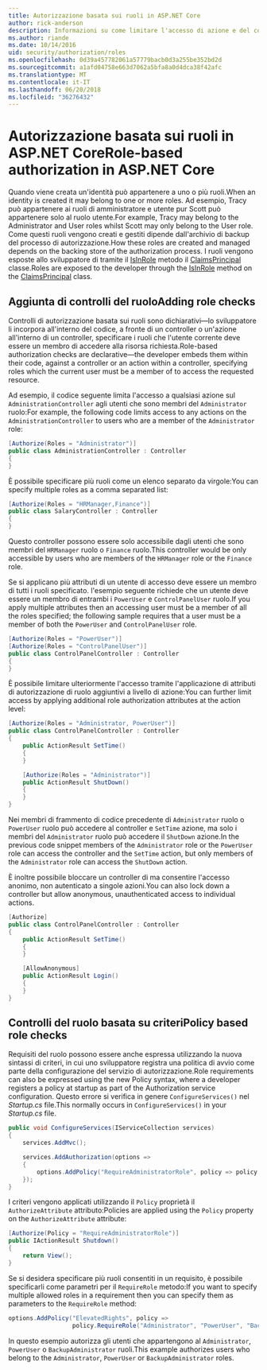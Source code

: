 ```yaml
---
title: Autorizzazione basata sui ruoli in ASP.NET Core
author: rick-anderson
description: Informazioni su come limitare l'accesso di azione e del controller di ASP.NET Core passando i ruoli per l'attributo Authorize.
ms.author: riande
ms.date: 10/14/2016
uid: security/authorization/roles
ms.openlocfilehash: 0d39a457782061a57779bacb0d3a255be352bd2d
ms.sourcegitcommit: a1afd04758e663d7062a5bfa8a0d4dca38f42afc
ms.translationtype: MT
ms.contentlocale: it-IT
ms.lasthandoff: 06/20/2018
ms.locfileid: "36276432"
---
```

# <a name="role-based-authorization-in-aspnet-core"></a><span data-ttu-id="0525c-103">Autorizzazione basata sui ruoli in ASP.NET Core</span><span class="sxs-lookup"><span data-stu-id="0525c-103">Role-based authorization in ASP.NET Core</span></span>

<a name="security-authorization-role-based"></a>

<span data-ttu-id="0525c-104">Quando viene creata un'identità può appartenere a uno o più ruoli.</span><span class="sxs-lookup"><span data-stu-id="0525c-104">When an identity is created it may belong to one or more roles.</span></span> <span data-ttu-id="0525c-105">Ad esempio, Tracy può appartenere ai ruoli di amministratore e utente pur Scott può appartenere solo al ruolo utente.</span><span class="sxs-lookup"><span data-stu-id="0525c-105">For example, Tracy may belong to the Administrator and User roles whilst Scott may only belong to the User role.</span></span> <span data-ttu-id="0525c-106">Come questi ruoli vengono creati e gestiti dipende dall'archivio di backup del processo di autorizzazione.</span><span class="sxs-lookup"><span data-stu-id="0525c-106">How these roles are created and managed depends on the backing store of the authorization process.</span></span> <span data-ttu-id="0525c-107">I ruoli vengono esposte allo sviluppatore di tramite il [IsInRole](/dotnet/api/system.security.principal.genericprincipal.isinrole) metodo il [ClaimsPrincipal](/dotnet/api/system.security.claims.claimsprincipal) classe.</span><span class="sxs-lookup"><span data-stu-id="0525c-107">Roles are exposed to the developer through the [IsInRole](/dotnet/api/system.security.principal.genericprincipal.isinrole) method on the [ClaimsPrincipal](/dotnet/api/system.security.claims.claimsprincipal) class.</span></span>

## <a name="adding-role-checks"></a><span data-ttu-id="0525c-108">Aggiunta di controlli del ruolo</span><span class="sxs-lookup"><span data-stu-id="0525c-108">Adding role checks</span></span>

<span data-ttu-id="0525c-109">Controlli di autorizzazione basata sui ruoli sono dichiarativi&mdash;lo sviluppatore li incorpora all'interno del codice, a fronte di un controller o un'azione all'interno di un controller, specificare i ruoli che l'utente corrente deve essere un membro di accedere alla risorsa richiesta.</span><span class="sxs-lookup"><span data-stu-id="0525c-109">Role-based authorization checks are declarative&mdash;the developer embeds them within their code, against a controller or an action within a controller, specifying roles which the current user must be a member of to access the requested resource.</span></span>

<span data-ttu-id="0525c-110">Ad esempio, il codice seguente limita l'accesso a qualsiasi azione sul `AdministrationController` agli utenti che sono membri del `Administrator` ruolo:</span><span class="sxs-lookup"><span data-stu-id="0525c-110">For example, the following code limits access to any actions on the `AdministrationController` to users who are a member of the `Administrator` role:</span></span>

```csharp
[Authorize(Roles = "Administrator")]
public class AdministrationController : Controller
{
}
```

<span data-ttu-id="0525c-111">È possibile specificare più ruoli come un elenco separato da virgole:</span><span class="sxs-lookup"><span data-stu-id="0525c-111">You can specify multiple roles as a comma separated list:</span></span>

```csharp
[Authorize(Roles = "HRManager,Finance")]
public class SalaryController : Controller
{
}
```

<span data-ttu-id="0525c-112">Questo controller possono essere solo accessibile dagli utenti che sono membri del `HRManager` ruolo o `Finance` ruolo.</span><span class="sxs-lookup"><span data-stu-id="0525c-112">This controller would be only accessible by users who are members of the `HRManager` role or the `Finance` role.</span></span>

<span data-ttu-id="0525c-113">Se si applicano più attributi di un utente di accesso deve essere un membro di tutti i ruoli specificato. l'esempio seguente richiede che un utente deve essere un membro di entrambi i `PowerUser` e `ControlPanelUser` ruolo.</span><span class="sxs-lookup"><span data-stu-id="0525c-113">If you apply multiple attributes then an accessing user must be a member of all the roles specified; the following sample requires that a user must be a member of both the `PowerUser` and `ControlPanelUser` role.</span></span>

```csharp
[Authorize(Roles = "PowerUser")]
[Authorize(Roles = "ControlPanelUser")]
public class ControlPanelController : Controller
{
}
```

<span data-ttu-id="0525c-114">È possibile limitare ulteriormente l'accesso tramite l'applicazione di attributi di autorizzazione di ruolo aggiuntivi a livello di azione:</span><span class="sxs-lookup"><span data-stu-id="0525c-114">You can further limit access by applying additional role authorization attributes at the action level:</span></span>

```csharp
[Authorize(Roles = "Administrator, PowerUser")]
public class ControlPanelController : Controller
{
    public ActionResult SetTime()
    {
    }

    [Authorize(Roles = "Administrator")]
    public ActionResult ShutDown()
    {
    }
}
```

<span data-ttu-id="0525c-115">Nei membri di frammento di codice precedente di `Administrator` ruolo o `PowerUser` ruolo può accedere al controller e `SetTime` azione, ma solo i membri del `Administrator` ruolo può accedere il `ShutDown` azione.</span><span class="sxs-lookup"><span data-stu-id="0525c-115">In the previous code snippet members of the `Administrator` role or the `PowerUser` role can access the controller and the `SetTime` action, but only members of the `Administrator` role can access the `ShutDown` action.</span></span>

<span data-ttu-id="0525c-116">È inoltre possibile bloccare un controller di ma consentire l'accesso anonimo, non autenticato a singole azioni.</span><span class="sxs-lookup"><span data-stu-id="0525c-116">You can also lock down a controller but allow anonymous, unauthenticated access to individual actions.</span></span>

```csharp
[Authorize]
public class ControlPanelController : Controller
{
    public ActionResult SetTime()
    {
    }

    [AllowAnonymous]
    public ActionResult Login()
    {
    }
}
```

<a name="security-authorization-role-policy"></a>

## <a name="policy-based-role-checks"></a><span data-ttu-id="0525c-117">Controlli del ruolo basata su criteri</span><span class="sxs-lookup"><span data-stu-id="0525c-117">Policy based role checks</span></span>

<span data-ttu-id="0525c-118">Requisiti del ruolo possono essere anche espressa utilizzando la nuova sintassi di criteri, in cui uno sviluppatore registra una politica di avvio come parte della configurazione del servizio di autorizzazione.</span><span class="sxs-lookup"><span data-stu-id="0525c-118">Role requirements can also be expressed using the new Policy syntax, where a developer registers a policy at startup as part of the Authorization service configuration.</span></span> <span data-ttu-id="0525c-119">Questo errore si verifica in genere `ConfigureServices()` nel *Startup.cs* file.</span><span class="sxs-lookup"><span data-stu-id="0525c-119">This normally occurs in `ConfigureServices()` in your *Startup.cs* file.</span></span>

```csharp
public void ConfigureServices(IServiceCollection services)
{
    services.AddMvc();

    services.AddAuthorization(options =>
    {
        options.AddPolicy("RequireAdministratorRole", policy => policy.RequireRole("Administrator"));
    });
}
```

<span data-ttu-id="0525c-120">I criteri vengono applicati utilizzando il `Policy` proprietà il `AuthorizeAttribute` attributo:</span><span class="sxs-lookup"><span data-stu-id="0525c-120">Policies are applied using the `Policy` property on the `AuthorizeAttribute` attribute:</span></span>

```csharp
[Authorize(Policy = "RequireAdministratorRole")]
public IActionResult Shutdown()
{
    return View();
}
```

<span data-ttu-id="0525c-121">Se si desidera specificare più ruoli consentiti in un requisito, è possibile specificarli come parametri per il `RequireRole` metodo:</span><span class="sxs-lookup"><span data-stu-id="0525c-121">If you want to specify multiple allowed roles in a requirement then you can specify them as parameters to the `RequireRole` method:</span></span>

```csharp
options.AddPolicy("ElevatedRights", policy =>
                  policy.RequireRole("Administrator", "PowerUser", "BackupAdministrator"));
```

<span data-ttu-id="0525c-122">In questo esempio autorizza gli utenti che appartengono al `Administrator`, `PowerUser` o `BackupAdministrator` ruoli.</span><span class="sxs-lookup"><span data-stu-id="0525c-122">This example authorizes users who belong to the `Administrator`, `PowerUser` or `BackupAdministrator` roles.</span></span>
